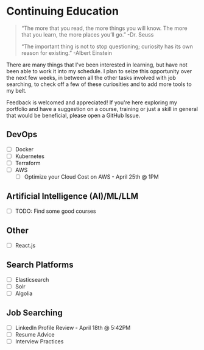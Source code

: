 # Continuing Education

> “The more that you read, the more things you will know. The more that you learn, the more places you’ll go.” -Dr. Seuss
>
> “The important thing is not to stop questioning; curiosity has its own reason for existing.” -Albert Einstein

There are many things that I've been interested in learning, but have not been able to work it into my schedule.  I plan to seize this opportunity over the next few weeks, in between all the other tasks involved with job searching, to check off a few of these curiosities and to add more tools to my belt.

Feedback is welcomed and appreciated!  If you're here exploring my portfolio and have a suggestion on a course, training or just a skill in general that would be beneficial, please open a GitHub Issue.

## DevOps

- [ ] Docker
- [ ] Kubernetes
- [ ] Terraform
- [ ] AWS
  - [ ] Optimize your Cloud Cost on AWS - April 25th @ 1PM

## Artificial Intelligence (AI)/ML/LLM

- [ ] TODO: Find some good courses

## Other

- [ ] React.js

## Search Platforms

- [ ] Elasticsearch
- [ ] Solr
- [ ] Algolia

## Job Searching

- [ ] LinkedIn Profile Review - April 18th @ 5:42PM
- [ ] Resume Advice
- [ ] Interview Practices
